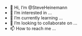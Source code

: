- 👋 Hi, I’m @SteveHeinemann
- 👀 I’m interested in ...
- 🌱 I’m currently learning ...
- 💞️ I’m looking to collaborate on ...
- 📫 How to reach me ...

<!---
SteveHeinemann/SteveHeinemann is a ✨ special ✨ repository because its `README.md` (this file) appears on your GitHub profile.
You can click the Preview link to take a look at your changes.
--->

